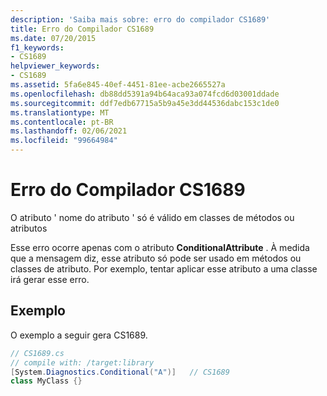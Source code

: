 ```yaml
---
description: 'Saiba mais sobre: erro do compilador CS1689'
title: Erro do Compilador CS1689
ms.date: 07/20/2015
f1_keywords:
- CS1689
helpviewer_keywords:
- CS1689
ms.assetid: 5fa6e845-40ef-4451-81ee-acbe2665527a
ms.openlocfilehash: db88dd5391a94b64aca93a074fcd6d03001ddade
ms.sourcegitcommit: ddf7edb67715a5b9a45e3dd44536dabc153c1de0
ms.translationtype: MT
ms.contentlocale: pt-BR
ms.lasthandoff: 02/06/2021
ms.locfileid: "99664984"
---
```

# <a name="compiler-error-cs1689"></a>Erro do Compilador CS1689

O atributo ' nome do atributo ' só é válido em classes de métodos ou atributos  
  
 Esse erro ocorre apenas com o atributo **ConditionalAttribute** . À medida que a mensagem diz, esse atributo só pode ser usado em métodos ou classes de atributo. Por exemplo, tentar aplicar esse atributo a uma classe irá gerar esse erro.  
  
## <a name="example"></a>Exemplo  

 O exemplo a seguir gera CS1689.  
  
```csharp  
// CS1689.cs  
// compile with: /target:library  
[System.Diagnostics.Conditional("A")]   // CS1689  
class MyClass {}  
```
